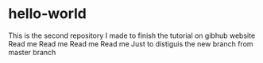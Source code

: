 # hello-world
This is the second repository I made to finish the tutorial on gibhub website
Read me Read me Read me Read me
Just to distiguis the new branch from master branch
